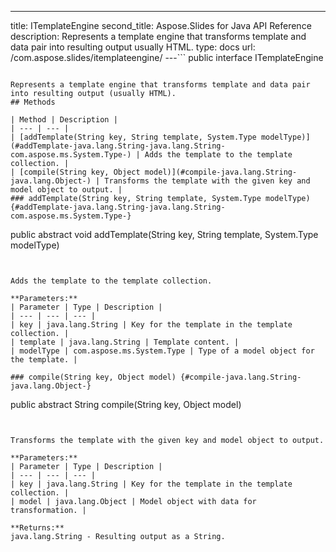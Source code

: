---
title: ITemplateEngine
second_title: Aspose.Slides for Java API Reference
description: Represents a template engine that transforms template and data pair into resulting output usually HTML.
type: docs
url: /com.aspose.slides/itemplateengine/
---```
public interface ITemplateEngine
```

Represents a template engine that transforms template and data pair into resulting output (usually HTML).
## Methods

| Method | Description |
| --- | --- |
| [addTemplate(String key, String template, System.Type modelType)](#addTemplate-java.lang.String-java.lang.String-com.aspose.ms.System.Type-) | Adds the template to the template collection. |
| [compile(String key, Object model)](#compile-java.lang.String-java.lang.Object-) | Transforms the template with the given key and model object to output. |
### addTemplate(String key, String template, System.Type modelType) {#addTemplate-java.lang.String-java.lang.String-com.aspose.ms.System.Type-}
```
public abstract void addTemplate(String key, String template, System.Type modelType)
```


Adds the template to the template collection.

**Parameters:**
| Parameter | Type | Description |
| --- | --- | --- |
| key | java.lang.String | Key for the template in the template collection. |
| template | java.lang.String | Template content. |
| modelType | com.aspose.ms.System.Type | Type of a model object for the template. |

### compile(String key, Object model) {#compile-java.lang.String-java.lang.Object-}
```
public abstract String compile(String key, Object model)
```


Transforms the template with the given key and model object to output.

**Parameters:**
| Parameter | Type | Description |
| --- | --- | --- |
| key | java.lang.String | Key for the template in the template collection. |
| model | java.lang.Object | Model object with data for transformation. |

**Returns:**
java.lang.String - Resulting output as a String.
